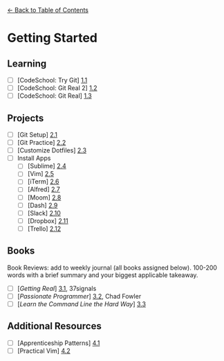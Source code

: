 [← Back to Table of Contents](/curriculum/)

# Getting Started

## Learning
- [ ] [CodeSchool: Try Git] [1.1]
- [ ] [CodeSchool: Git Real 2] [1.2]
- [ ] [CodeSchool: Git Real] [1.3]

[1.1]: http://www.codeschool.com/courses/try-git
[1.2]: https://www.codeschool.com/courses/git-real-2
[1.3]: http://www.codeschool.com/courses/git-real

## Projects
- [ ] [Git Setup] [2.1]
- [ ] [Git Practice] [2.2]
- [ ] [Customize Dotfiles] [2.3]
- [ ] Install Apps
	- [ ] [Sublime] [2.4]
	- [ ] [Vim] [2.5]
	- [ ] [iTerm] [2.6]
	- [ ] [Alfred] [2.7]
	- [ ] [Moom] [2.8]
	- [ ] [Dash] [2.9]
	- [ ] [Slack] [2.10]
	- [ ] [Dropbox] [2.11]
	- [ ] [Trello] [2.12]

[2.1]: ../project-git-setup.md
[2.2]: ../project-more-git.md
[2.3]: https://dotfiles.github.io/
[2.4]: http://www.sublimetext.com/
[2.5]: http://www.vim.org/
[2.6]: http://iterm2.com/
[2.7]: http://www.alfredapp.com/
[2.8]: http://manytricks.com/moom/
[2.9]: http://kapeli.com/dash
[2.10]: https://slack.com/
[2.11]: https://www.dropbox.com
[2.12]: https://trello.com/
 

## Books
Book Reviews: add to weekly journal (all books assigned below). 100-200 words with a brief summary and your biggest applicable takeaway.

- [ ] [*Getting Real*] [3.1], 37signals
- [ ] [*Passionate Programmer*] [3.2], Chad Fowler
- [ ] [*Learn the Command Line the Hard Way*] [3.3]

[3.1]: http://gettingreal.37signals.com/
[3.2]: http://www.amazon.com/The-Passionate-Programmer-Remarkable-Development/dp/1934356344
[3.3]: http://cli.learncodethehardway.org/book/

## Additional Resources

- [ ] [Apprenticeship Patterns] [4.1]
- [ ] [Practical Vim] [4.2]

[4.1]: http://chimera.labs.oreilly.com/books/1234000001813/index.html
[4.2]: http://www.amazon.com/Practical-Vim-Thought-Pragmatic-Programmers/dp/1934356980
